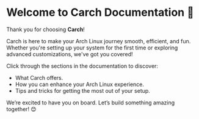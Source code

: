 # Welcome to Carch Documentation  🚀

Thank you for choosing **Carch**!  

Carch is here to make your Arch Linux journey smooth, efficient, and fun. Whether you're setting up your system for the first time or exploring advanced customizations, we've got you covered!  

Click through the sections in the documentation to discover:  
- What Carch offers.  
- How you can enhance your Arch Linux experience.  
- Tips and tricks for getting the most out of your setup.  

We’re excited to have you on board. Let’s build something amazing together! 😊

